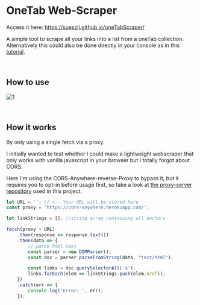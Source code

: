 # OneTab Web-Scraper
Access it here: https://sueszli.github.io/oneTabScraper/

A simple tool to scrape all your links into a list from a oneTab collection.\
Alternatively this could also be done directly in your console as in this [tutorial](https://www.youtube.com/watch?v=rlv7ueX4Yjc).

&nbsp;

## How to use
![1](https://user-images.githubusercontent.com/61852663/147303293-2a3c8321-9a0f-4f7f-95dd-eebb3c3f6f9f.gif)

&nbsp;
&nbsp;

## How it works
By only using a single fetch via a proxy.

I initially wanted to test whether I could make a lightweight webscraper that only works with vanilla javascript in your browser but I totally forgot about CORS.

Here I'm using the CORS-Anywhere-reverse-Proxy to bypass it, but it requires you to opt-in before usage first, so take a look at [the proxy-server repository](https://github.com/Rob--W/cors-anywhere) used in this project.


```js
let URL = ''; // <-- Your URL will be stored here
const proxy = 'https://cors-anywhere.herokuapp.com/';

let linkStrings = []; //string array containing all anchors

fetch(proxy + URL)
    .then(response => response.text())
    .then(data => {                
        // parse html text
        const parser = new DOMParser();
        const doc = parser.parseFromString(data, "text/html");

        const links = doc.querySelectorAll('a');
        links.forEach(elem => linkStrings.push(elem.href));
    })
    .catch(err => {
        console.log('Error: ', err);
    });
```
